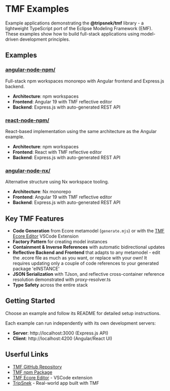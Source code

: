 # TMF Examples

Example applications demonstrating the **@tripsnek/tmf** library - a lightweight TypeScript port of the Eclipse Modeling Framework (EMF). These examples show how to build full-stack applications using model-driven development principles.

## Examples

### [angular-node-npm/](./angular-node-npm/)
Full-stack npm workspaces monorepo with Angular frontend and Express.js backend.
- **Architecture**: npm workspaces
- **Frontend**: Angular 19 with TMF reflective editor
- **Backend**: Express.js with auto-generated REST API

### [react-node-npm/](./react-node-npm/)
React-based implementation using the same architecture as the Angular example.
- **Architecture**: npm workspaces  
- **Frontend**: React with TMF reflective editor
- **Backend**: Express.js with auto-generated REST API

### [angular-node-nx/](./angular-node-nx/)
Alternative structure using Nx workspace tooling.
- **Architecture**: Nx monorepo
- **Frontend**: Angular 19 with TMF reflective editor
- **Backend**: Express.js with auto-generated REST API

## Key TMF Features

- **Code Generation** from Ecore metamodel (`generate.mjs`) or with the [TMF Ecore Editor](https://github.com/tripsnek/tmf-ecore-editor) VSCode Extension
- **Factory Pattern** for creating model instances
- **Containment & Inverse References** with automatic bidirectional updates
- **Reflective Backend and Frontend** that adapts to any metamodel - edit the .ecore file as much as you want, or replace with your own! It requires updating only a couple of code references to your generated package 'eINSTANCE'
- **JSON Serialization** with TJson, and reflective cross-container reference resolution demonstrated with proxy-resolver.ts
- **Type Safety** across the entire stack

## Getting Started

Choose an example and follow its README for detailed setup instructions. 

Each example can run independently with its own development servers:
- **Server**: http://localhost:3000 (Express.js API)
- **Client**: http://localhost:4200 (Angular/React UI)

## Userful Links

- [TMF GitHub Repository](https://github.com/tripsnek/tmf)
- [TMF npm Package](https://www.npmjs.com/package/@tripsnek/tmf)
- [TMF Ecore Editor](https://github.com/tripsnek/tmf-ecore-editor) - VSCode extension
- [TripSnek](https://tripsnek.com/) - Real-world app built with TMF